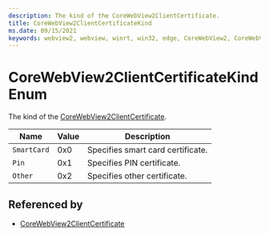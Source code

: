 ```yaml
---
description: The kind of the CoreWebView2ClientCertificate.
title: CoreWebView2ClientCertificateKind
ms.date: 09/15/2021
keywords: webview2, webview, winrt, win32, edge, CoreWebView2, CoreWebView2Controller, browser control, edge html, CoreWebView2ClientCertificateKind
---
```


# CoreWebView2ClientCertificateKind Enum

The kind of the [CoreWebView2ClientCertificate](corewebview2clientcertificate.md).

| Name |  Value | Description |
|--|--|--|
|`SmartCard` | 0x0  |  Specifies smart card certificate.|
|`Pin` | 0x1  |  Specifies PIN certificate.|
|`Other` | 0x2  |  Specifies other certificate.|


## Referenced by

- [CoreWebView2ClientCertificate](corewebview2clientcertificate.md)
